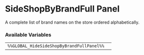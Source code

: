 # SideShopByBrandFull Panel

A complete list of brand names on the store ordered alphabetically.

### Available Variables
|||
|---|---|
| `%%GLOBAL_HideSideShopByBrandFullPanel%%` |
